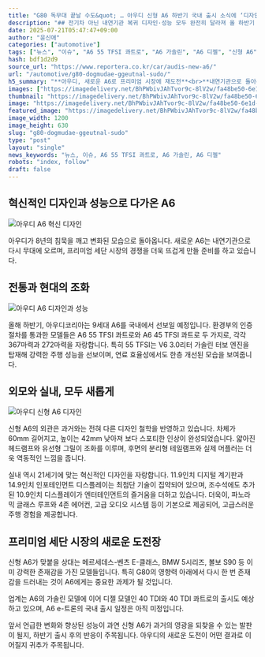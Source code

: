 ```yaml
---
title: "G80 독무대 끝날 수도&quot; … 아우디 신형 A6 하반기 국내 출시 소식에 ‘디자인·성능’ 기대감"
description: "## 전기차 아닌 내연기관 복귀 디자인·성능 모두 완전히 달라져 올 하반기 국내 출시 유력 ..."
date: 2025-07-21T05:47:47+09:00
author: "윤신애"
categories: ["automotive"]
tags: ["뉴스", "이슈", "A6 55 TFSI 콰트로", "A6 가솔린", "A6 디젤", "신형 A6", "아우디", "내연기관부활", "프리미엄세단전쟁"]
hash: bdf1d2d9
source_url: "https://www.reportera.co.kr/car/audis-new-a6/"
url: "/automotive/g80-dogmudae-ggeutnal-sudo/"
h5_summary: "**아우디, 새로운 A6로 프리미엄 시장에 재도전**<br>**내연기관으로 돌아온 준대형 세단의 변화**"
images: ["https://imagedelivery.net/BhPWbivJAhTvor9c-8lV2w/fa48be50-6e1d-4534-e6b2-86e207b5d000/public", "https://imagedelivery.net/BhPWbivJAhTvor9c-8lV2w/2998c851-eb7f-4062-cd29-3512f88f4400/public", "https://imagedelivery.net/BhPWbivJAhTvor9c-8lV2w/c2afc342-b7d1-4b51-2c82-2147d0fea700/public", "https://imagedelivery.net/BhPWbivJAhTvor9c-8lV2w/e2522bd7-d97c-452c-65c8-ee7eb6960500/public"]
thumbnail: "https://imagedelivery.net/BhPWbivJAhTvor9c-8lV2w/fa48be50-6e1d-4534-e6b2-86e207b5d000/public"
image: "https://imagedelivery.net/BhPWbivJAhTvor9c-8lV2w/fa48be50-6e1d-4534-e6b2-86e207b5d000/public"
featured_image: "https://imagedelivery.net/BhPWbivJAhTvor9c-8lV2w/fa48be50-6e1d-4534-e6b2-86e207b5d000/public"
image_width: 1200
image_height: 630
slug: "g80-dogmudae-ggeutnal-sudo"
type: "post"
layout: "single"
news_keywords: "뉴스, 이슈, A6 55 TFSI 콰트로, A6 가솔린, A6 디젤"
robots: "index, follow"
draft: false
---
```


## 혁신적인 디자인과 성능으로 다가온 A6

![아우디 A6 혁신 디자인](https://imagedelivery.net/BhPWbivJAhTvor9c-8lV2w/c2afc342-b7d1-4b51-2c82-2147d0fea700/public)


아우디가 8년의 침묵을 깨고 변화된 모습으로 돌아옵니다. 새로운 A6는 내연기관으로 다시 무대에 오르며, 프리미엄 세단 시장의 경쟁을 더욱 뜨겁게 만들 준비를 하고 있습니다. 

## 전통과 현대의 조화

![아우디 A6 디자인과 성능](https://imagedelivery.net/BhPWbivJAhTvor9c-8lV2w/2998c851-eb7f-4062-cd29-3512f88f4400/public)


올해 하반기, 아우디코리아는 9세대 A6를 국내에서 선보일 예정입니다. 환경부의 인증 절차를 통과한 모델들은 A6 55 TFSI 콰트로와 A6 45 TFSI 콰트로 두 가지로, 각각 367마력과 272마력을 자랑합니다. 특히 55 TFSI는 V6 3.0리터 가솔린 터보 엔진을 탑재해 강력한 주행 성능을 선보이며, 연료 효율성에서도 한층 개선된 모습을 보여줍니다.

## 외모와 실내, 모두 새롭게

![아우디 신형 A6 디자인](https://imagedelivery.net/BhPWbivJAhTvor9c-8lV2w/fa48be50-6e1d-4534-e6b2-86e207b5d000/public)


신형 A6의 외관은 과거와는 전혀 다른 디자인 철학을 반영하고 있습니다. 차체가 60mm 길어지고, 높이는 42mm 낮아져 보다 스포티한 인상이 완성되었습니다. 얇아진 헤드램프와 유선형 그릴이 조화를 이루며, 후면의 분리형 테일램프와 실제 머플러는 더욱 역동적인 느낌을 줍니다.

실내 역시 21세기에 맞는 혁신적인 디자인을 자랑합니다. 11.9인치 디지털 계기판과 14.9인치 인포테인먼트 디스플레이는 최첨단 기술이 집약되어 있으며, 조수석에도 추가된 10.9인치 디스플레이가 엔터테인먼트의 즐거움을 더하고 있습니다. 더욱이, 파노라믹 글래스 루프와 4존 에어컨, 고급 오디오 시스템 등이 기본으로 제공되어, 고급스러운 주행 경험을 제공합니다.

## 프리미엄 세단 시장의 새로운 도전장

신형 A6가 맞붙을 상대는 메르세데스-벤츠 E-클래스, BMW 5시리즈, 볼보 S90 등 이미 강력한 존재감을 가진 모델들입니다. 특히 G80의 영향력 아래에서 다시 한 번 존재감을 드러내는 것이 A6에게는 중요한 과제가 될 것입니다. 

업계는 A6의 가솔린 모델에 이어 디젤 모델인 40 TDI와 40 TDI 콰트로의 출시도 예상하고 있으며, A6 e-트론의 국내 출시 일정은 아직 미정입니다. 

앞서 언급한 변화와 향상된 성능이 과연 신형 A6가 과거의 영광을 되찾을 수 있는 발판이 될지, 하반기 출시 후의 반응이 주목됩니다. 아우디의 새로운 도전이 어떤 결과로 이어질지 귀추가 주목됩니다.
